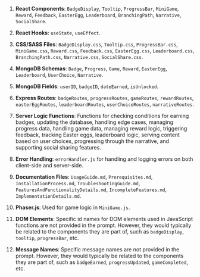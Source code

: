 1. **React Components**: `BadgeDisplay`, `Tooltip`, `ProgressBar`, `MiniGame`, `Reward`, `Feedback`, `EasterEgg`, `Leaderboard`, `BranchingPath`, `Narrative`, `SocialShare`.

2. **React Hooks**: `useState`, `useEffect`.

3. **CSS/SASS Files**: `BadgeDisplay.css`, `Tooltip.css`, `ProgressBar.css`, `MiniGame.css`, `Reward.css`, `Feedback.css`, `EasterEgg.css`, `Leaderboard.css`, `BranchingPath.css`, `Narrative.css`, `SocialShare.css`.

4. **MongoDB Schemas**: `Badge`, `Progress`, `Game`, `Reward`, `EasterEgg`, `Leaderboard`, `UserChoice`, `Narrative`.

5. **MongoDB Fields**: `userID`, `badgeID`, `dateEarned`, `isUnlocked`.

6. **Express Routes**: `badgeRoutes`, `progressRoutes`, `gameRoutes`, `rewardRoutes`, `easterEggRoutes`, `leaderboardRoutes`, `userChoiceRoutes`, `narrativeRoutes`.

7. **Server Logic Functions**: Functions for checking conditions for earning badges, updating the database, handling edge cases, managing progress data, handling game data, managing reward logic, triggering feedback, tracking Easter eggs, leaderboard logic, serving content based on user choices, progressing through the narrative, and supporting social sharing features.

8. **Error Handling**: `errorHandler.js` for handling and logging errors on both client-side and server-side.

9. **Documentation Files**: `UsageGuide.md`, `Prerequisites.md`, `InstallationProcess.md`, `TroubleshootingGuide.md`, `FeaturesAndFunctionalityDetails.md`, `IncompleteFeatures.md`, `ImplementationDetails.md`.

10. **Phaser.js**: Used for game logic in `MiniGame.js`.

11. **DOM Elements**: Specific id names for DOM elements used in JavaScript functions are not provided in the prompt. However, they would typically be related to the components they are part of, such as `badgeDisplay`, `tooltip`, `progressBar`, etc.

12. **Message Names**: Specific message names are not provided in the prompt. However, they would typically be related to the components they are part of, such as `badgeEarned`, `progressUpdated`, `gameCompleted`, etc.